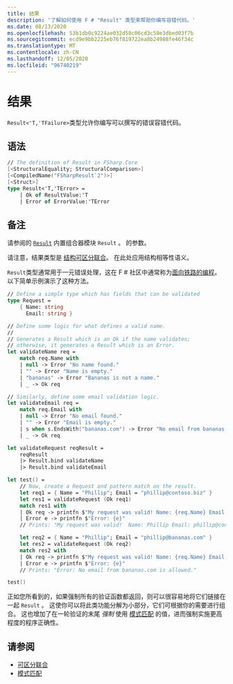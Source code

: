 ```yaml
---
title: 结果
description: '了解如何使用 F # "Result" 类型来帮助你编写容错代码。'
ms.date: 08/13/2020
ms.openlocfilehash: 53b1db0c9224ae032d58c06cd3c58e3dbed03f7b
ms.sourcegitcommit: ecd9e9bb2225eb76f819722ea8b24988fe46f34c
ms.translationtype: MT
ms.contentlocale: zh-CN
ms.lasthandoff: 12/05/2020
ms.locfileid: "96740219"
---
```

# <a name="results"></a>结果

`Result<'T,'TFailure>`类型允许你编写可以撰写的错误容错代码。

## <a name="syntax"></a>语法

```fsharp
// The definition of Result in FSharp.Core
[<StructuralEquality; StructuralComparison>]
[<CompiledName("FSharpResult`2")>]
[<Struct>]
type Result<'T,'TError> =
    | Ok of ResultValue:'T
    | Error of ErrorValue:'TError
```

## <a name="remarks"></a>备注

请参阅的 [`Result`](https://fsharp.github.io/fsharp-core-docs/reference/fsharp-core-resultmodule.html) 内置组合器模块 `Result` 。 的参数。

请注意，结果类型是 [结构可区分联合](discriminated-unions.md#struct-discriminated-unions)。 在此处应用结构相等性语义。

`Result`类型通常用于一元错误处理，这在 F # 社区中通常称为[面向铁路的编程](https://swlaschin.gitbooks.io/fsharpforfunandprofit/content/posts/recipe-part2.html)。  以下简单示例演示了这种方法。

```fsharp
// Define a simple type which has fields that can be validated
type Request =
    { Name: string
      Email: string }

// Define some logic for what defines a valid name.
//
// Generates a Result which is an Ok if the name validates;
// otherwise, it generates a Result which is an Error.
let validateName req =
    match req.Name with
    | null -> Error "No name found."
    | "" -> Error "Name is empty."
    | "bananas" -> Error "Bananas is not a name."
    | _ -> Ok req

// Similarly, define some email validation logic.
let validateEmail req =
    match req.Email with
    | null -> Error "No email found."
    | "" -> Error "Email is empty."
    | s when s.EndsWith("bananas.com") -> Error "No email from bananas.com is allowed."
    | _ -> Ok req

let validateRequest reqResult =
    reqResult
    |> Result.bind validateName
    |> Result.bind validateEmail

let test() =
    // Now, create a Request and pattern match on the result.
    let req1 = { Name = "Phillip"; Email = "phillip@contoso.biz" }
    let res1 = validateRequest (Ok req1)
    match res1 with
    | Ok req -> printfn $"My request was valid! Name: {req.Name} Email {req.Email}"  
    | Error e -> printfn $"Error: {e}"
    // Prints: "My request was valid!  Name: Phillip Email: phillip@consoto.biz"

    let req2 = { Name = "Phillip"; Email = "phillip@bananas.com" }
    let res2 = validateRequest (Ok req2)
    match res2 with
    | Ok req -> printfn $"My request was valid! Name: {req.Name} Email {req.Email}"  
    | Error e -> printfn $"Error: {e}"
    // Prints: "Error: No email from bananas.com is allowed."

test()
```

正如您所看到的，如果强制所有的验证函数都返回，则可以很容易地将它们链接在一起 `Result` 。  这使你可以将此类功能分解为小部分，它们可根据你的需要进行组合。  这也增加了在一轮验证的末尾 *强制* 使用 [模式匹配](pattern-matching.md) 的值，进而强制实施更高程度的程序正确性。

## <a name="see-also"></a>请参阅

- [可区分联合](discriminated-unions.md)
- [模式匹配](pattern-matching.md)
